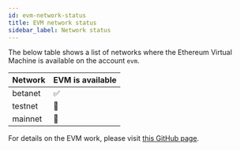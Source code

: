 ```yaml
---
id: evm-network-status
title: EVM network status
sidebar_label: Network status
---
```


The below table shows a list of networks where the Ethereum Virtual Machine is available on the account `evm`.

| Network      | EVM is available |
| ----------- | ----------- |
| betanet      | ✅        |
| testnet   | 🚫        |
| mainnet   | 🚫        |

For details on the EVM work, please visit <a href="https://github.com/orgs/near/projects?query=is%3Aopen+evm" target="_blank">this GitHub page</a>.
